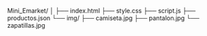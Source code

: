 Mini_Emarket/
│
├── index.html
├── style.css
├── script.js
├── productos.json
└── img/
    ├── camiseta.jpg
    ├── pantalon.jpg
    └── zapatillas.jpg
